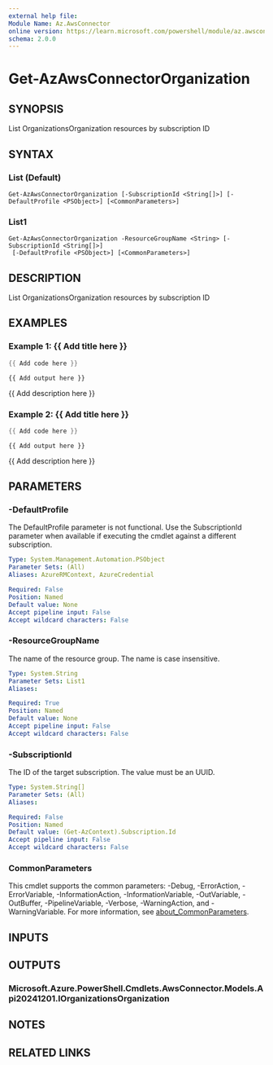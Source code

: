 ```yaml
---
external help file:
Module Name: Az.AwsConnector
online version: https://learn.microsoft.com/powershell/module/az.awsconnector/get-azawsconnectororganization
schema: 2.0.0
---
```


# Get-AzAwsConnectorOrganization

## SYNOPSIS
List OrganizationsOrganization resources by subscription ID

## SYNTAX

### List (Default)
```
Get-AzAwsConnectorOrganization [-SubscriptionId <String[]>] [-DefaultProfile <PSObject>] [<CommonParameters>]
```

### List1
```
Get-AzAwsConnectorOrganization -ResourceGroupName <String> [-SubscriptionId <String[]>]
 [-DefaultProfile <PSObject>] [<CommonParameters>]
```

## DESCRIPTION
List OrganizationsOrganization resources by subscription ID

## EXAMPLES

### Example 1: {{ Add title here }}
```powershell
{{ Add code here }}
```

```output
{{ Add output here }}
```

{{ Add description here }}

### Example 2: {{ Add title here }}
```powershell
{{ Add code here }}
```

```output
{{ Add output here }}
```

{{ Add description here }}

## PARAMETERS

### -DefaultProfile
The DefaultProfile parameter is not functional.
Use the SubscriptionId parameter when available if executing the cmdlet against a different subscription.

```yaml
Type: System.Management.Automation.PSObject
Parameter Sets: (All)
Aliases: AzureRMContext, AzureCredential

Required: False
Position: Named
Default value: None
Accept pipeline input: False
Accept wildcard characters: False
```

### -ResourceGroupName
The name of the resource group.
The name is case insensitive.

```yaml
Type: System.String
Parameter Sets: List1
Aliases:

Required: True
Position: Named
Default value: None
Accept pipeline input: False
Accept wildcard characters: False
```

### -SubscriptionId
The ID of the target subscription.
The value must be an UUID.

```yaml
Type: System.String[]
Parameter Sets: (All)
Aliases:

Required: False
Position: Named
Default value: (Get-AzContext).Subscription.Id
Accept pipeline input: False
Accept wildcard characters: False
```

### CommonParameters
This cmdlet supports the common parameters: -Debug, -ErrorAction, -ErrorVariable, -InformationAction, -InformationVariable, -OutVariable, -OutBuffer, -PipelineVariable, -Verbose, -WarningAction, and -WarningVariable. For more information, see [about_CommonParameters](http://go.microsoft.com/fwlink/?LinkID=113216).

## INPUTS

## OUTPUTS

### Microsoft.Azure.PowerShell.Cmdlets.AwsConnector.Models.Api20241201.IOrganizationsOrganization

## NOTES

## RELATED LINKS

